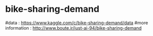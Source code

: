 # bike-sharing-demand
#data : https://www.kaggle.com/c/bike-sharing-demand/data
#more information : http://www.boute.ir/iust-ai-94/bike-sharing-demand
